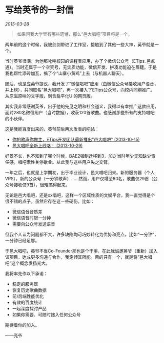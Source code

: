 # 写给英爷的一封信

*2015-03-28*

> 如果问我大学里有哪些遗憾，那么“邑大唱吧”项目将是一个。

两年前的这个时候，我被剑剑带进了工作室，接触到了其他一些大神，英爷就是一个。

当时英爷很潮，为他那叱咤校园的课程表应用，办了个微信公众号（ETips_邑点通）。当时还属于一个空壳号，无实质功能，微信开发、拼凑功能迫在眉睫。于是我也帮忙添砖加瓦，搞了个“山寨小黄鸡”上去（与机器人聊天）。

随后，也是应英爷提议，我开发了“微信唱吧”应用（由微信公众号接收用户语音，并上榜），共同取名“邑大唱吧”，再一次接入了ETips公众号，向校内同胞推广。从原滋原味的文字版，到含扁平化UI的网页版。

其实我非常感谢英爷，出于他的先见之明和社会道义，我得以有幸推广这款应用，面对280名微信用户（当时数据），收获120首歌曲。也感谢那些所有的支持唱吧的小伙伴。

这是我能百度出来的，英爷前后两次发表的吧帖：

- [你的歌声你做主，ETips开发团队最新推出"邑大唱吧" (2013-10-15)](http://tieba.baidu.com/p/2651048791)
- [邑大唱吧全新上线咯！ (2013-10-29)](http://tieba.baidu.com/p/2676405006)

好景不长，也不知到了哪个时候，BAE2强制迁移到3，加之当时年少无知缺少责任感，唱吧索性关停歇业。从此我与这些用户失之交臂。

一年之后，也就是上学期初，出于毕业设计，邑大唱吧归来。新的服务器（个人VPS），新的公众号（一分钟歌声）……然而，用户仅增至80名，歌曲仅29首（公众号接收仅9首），很难搞得起来。

无论是邑大唱吧，还是xx唱吧，这样一个区域性质的文娱平台，我一直觉得是个很不错的点子。虽然它存在这一些硬伤，比如：

- 微信语音音质差
- 微信语音时限一分钟
- 需要向公众号发送语音

但我个人认为问题都不大，许多缺陷均可巧妙转化为优势和亮点，比如“一分钟”，一分钟已经足够。

于邑大唱吧，英爷不当Co-Founder那也是个干爹，在此我诚邀英爷（重新）加入该项目，达成更多沟通与合作，我定倾其所能。目的只有一个，就是将“邑大唱吧”这个概念发扬光大。

我将率先作以下承诺：

- 稳定的服务器
- 恢复历史歌曲数据
- 前/后端性能优化
- 有效的百度统计
- 一起深度探讨产品
- 如果你需要，可随时接入任何公众号

期待着你的加入。

——亮爷
